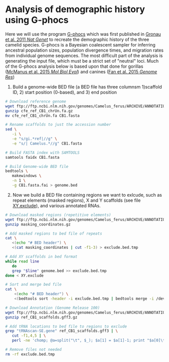 # Analysis of demographic history using G-phocs
Here we will use the program [G-phocs](http://compgen.cshl.edu/GPhoCS/) which was first published in [Gronau et al. 2011 *Nat Genet*](https://www.nature.com/articles/ng.937) to recreate the demographic history of the three camelid species.  G-phocs is a Bayesian coalescent sampler for inferring ancestral population sizes, population divergence times, and migration rates from individual genome sequences.  The most difficult part of the analysis is generating the input file, which must be a strict set of "neutral" loci.  Much of the G-phocs analysis below is based upon that done for gorillas ([McManus et al. 2015 *Mol Biol Evol*](https://doi.org/10.1093/molbev/msu394)) and canines ([Fan et al. 2015 *Genome Res*](http://www.genome.org/cgi/doi/10.1101/gr.197517.115))

1. Build a genome-wide BED file (a BED file has three columnsm 1)scaffold ID, 2) start position (0-based), and 3) end position
```bash
# Download reference genome
wget ftp://ftp.ncbi.nlm.nih.gov/genomes/Camelus_ferus/ARCHIVE/ANNOTATION_RELEASE.100/CHR_Un/cfe_ref_CB1_chrUn.fa.gz
gunzip cfe_ref_CB1_chrUn.fa.gz
mv cfe_ref_CB1_chrUn.fa CB1.fasta

# Rename scaffolds to just the accession number
sed \
   -i \
   -e "s/gi.*ref|//g" \
   -e "s/| Camelus.*//g" CB1.fasta

# Build FASTA index with SAMTOOLS
samtools faidx CB1.fasta

# Build Genome-wide BED file
bedtools \
   makewindows \
   -n 1 \
   -g CB1.fasta.fai > genome.bed
```

2.  Now we build a BED file containing regions we want to exlcude, such as repeat elements (masked regions), X and Y scaffolds (see file [XY.exclude](./Data/XY.exclude)), and various annotated RNAs.
```bash
# Download masked regions (repetitive elements)
wget ftp://ftp.ncbi.nlm.nih.gov/genomes/Camelus_ferus/ARCHIVE/ANNOTATION_RELEASE.100/masking_coordinates.gz
gunzip masking_coordinates.gz

# Add masked regions to bed file of repeats
cat \
   <(echo "# BED header") \
   <(cat masking_coordinates | cut -f1-3) > exclude.bed.tmp

# Add XY scaffolds in bed format
while read line
   do
   grep "$line" genome.bed >> exclude.bed.tmp
done < XY.exclude

# Sort and merge bed file
cat \
	<(echo "# BED header") \
	<(bedtools sort -header -i exclude.bed.tmp | bedtools merge -i /dev/stdin) > exclude.bed

# Download Annotation (Genome Release 100)
wget ftp://ftp.ncbi.nlm.nih.gov/genomes/Camelus_ferus/ARCHIVE/ANNOTATION_RELEASE.100/GFF/ref_CB1_scaffolds.gff3.gz
gunzip ref_CB1_scaffolds.gff3.gz

# Add tRNA locations to bed file to regions to exclude
grep "tRNAscan-SE.gene" ref_CB1_scaffolds.gff3 | \
   cut -f1,4,5 | \
   perl -ne 'chomp; @a=split("\t", $_); $a[1] = $a[1]-1; print "$a[0]\t$a[1]\t$a[2]\n"' >> exclude.bed

# Remove files not needed
rm -rf exclude.bed.tmp
```
